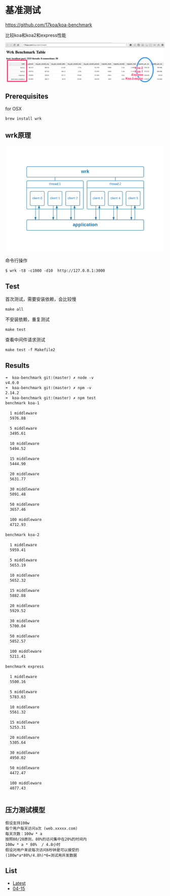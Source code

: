 # 基准测试

https://github.com/17koa/koa-benchmark

比较koa和koa2和express性能

![Preview](img/preview.png)

## Prerequisites

for OSX

```
brew install wrk
```


## wrk原理

![Wrk Architecture Structure](img/wrk-architecture-structure.png)

命令行操作

```
$ wrk -t8 -c1000 -d10  http://127.0.0.1:3000
```

## Test

首次测试，需要安装依赖，会比较慢

```
make all
```

不安装依赖，重复测试

```
make test
```

查看中间件请求测试

```
make test -f Makefile2
```

## Results

```
➜  koa-benchmark git:(master) ✗ node -v
v4.0.0
➜  koa-benchmark git:(master) ✗ npm -v 
2.14.2
➜  koa-benchmark git:(master) ✗ npm test 
benchmark koa-1

  1 middleware
  5976.88

  5 middleware
  3495.61

  10 middleware
  5494.52

  15 middleware
  5444.90

  20 middleware
  5631.77

  30 middleware
  5091.48

  50 middleware
  3657.46

  100 middleware
  4712.93
  
benchmark koa-2

  1 middleware
  5959.41

  5 middleware
  5653.19

  10 middleware
  5652.32

  15 middleware
  5882.88

  20 middleware
  5929.52

  30 middleware
  5700.04

  50 middleware
  5852.57

  100 middleware
  5211.41

benchmark express

  1 middleware
  5500.16

  5 middleware
  5783.63

  10 middleware
  5561.32

  15 middleware
  5253.31

  20 middleware
  5305.64

  30 middleware
  4950.02

  50 middleware
  4472.47

  100 middleware
  4077.43
  
```


## 压力测试模型

    假设支持100w
    每个用户每天访问a次 (web.xxxxx.com)
    每天次数：100w * a
    按照80/20原则，80%的访问集中在20%的时间内
    100w * a * 80%  / 4.8小时
    假设对用户来说每次访问6秒钟是可以接受的
    (100w*a*80%/4.8h)*6=测试用并发数据
    
## List

- [Latest](http://17koa.com/koa-benchmark/)
- [04-15](http://17koa.com/koa-benchmark/04-15.html)
